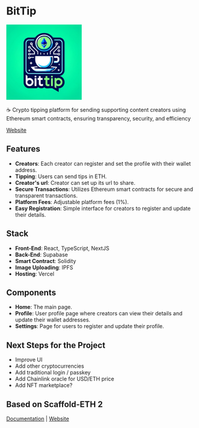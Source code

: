 #  BitTip

<img src="https://github.com/Paul-Sizon/BitTip/blob/main/packages/nextjs/public/thumbnail.jpeg" width="200">

☕️ Crypto tipping platform for sending supporting content creators using Ethereum smart contracts, ensuring transparency, security, and efficiency

 <a href="https://www.bittip.id/">Website</a>

## Features
- **Creators**: Each creator can register and set the profile with their wallet address.
- **Tipping**: Users can send tips in ETH.
- **Creator's url**: Creator can set up its url to share.
- **Secure Transactions**: Utilizes Ethereum smart contracts for secure and transparent transactions.
- **Platform Fees**: Adjustable platform fees (1%).
- **Easy Registration**: Simple interface for creators to register and update their details.

## Stack
- **Front-End**: React, TypeScript, NextJS
- **Back-End**: Supabase
- **Smart Contract**: Solidity
- **Image Uploading**: IPFS
- **Hosting**: Vercel

## Components
- **Home**: The main page.
- **Profile**: User profile page where creators can view their details and update their wallet addresses.
- **Settings**: Page for users to register and update their profile.


## Next Steps for the Project
- Improve UI
- Add other cryptocurrencies
- Add traditional login / passkey
- Add Chainlink oracle for USD/ETH price
- Add NFT marketplace?

##  Based on Scaffold-ETH 2
<a href="https://docs.scaffoldeth.io">Documentation</a> |
<a href="https://scaffoldeth.io">Website</a>
